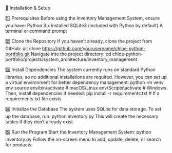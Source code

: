 📖 Installation & Setup

1️⃣ Prerequisites
Before using the Inventory Management System, ensure you have:
    Python 3.x installed
    SQLite3 (included with Python by default)
    A terminal or command prompt

2️⃣ Clone the Repository
If you haven’t already, clone the project from GitHub:
    git clone https://github.com/yourusername/chloe-python-portfolio.git
Navigate into the project directory:
    cd chloe-python-portfolio/projects/system_architecture/inventory_management

3️⃣ Install Dependencies
The system currently runs on standard Python libraries, so no additional installations are required. However, you can set up a virtual environment for better dependency management:
    python -m venv env
    source env/bin/activate  # macOS/Linux
    env\Scripts\activate  # Windows
Then, install dependencies if needed:
    pip install -r requirements.txt  # If a requirements.txt file exists

4️⃣ Initialize the Database
The system uses SQLite for data storage. To set up the database, run:
    python inventory.py
This will create the necessary tables if they don’t already exist.

5️⃣ Run the Program
Start the Inventory Management System:
    python inventory.py
Follow the on-screen menu to add, update, delete, or search for products.